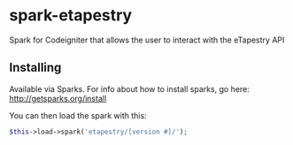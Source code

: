 spark-etapestry
===============

Spark for Codeigniter that allows the user to interact with the eTapestry API

## Installing

Available via Sparks.  For info about how to install sparks, go here: http://getsparks.org/install

You can then load the spark with this:

```php
$this->load->spark('etapestry/[version #]/');